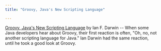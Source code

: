 ```yaml
---
title: "Groovy, Java's New Scripting Language"

---
```

[Groovy, Java's New Scripting Language](http://www.onjava.com/pub/a/onjava/2004/09/29/groovy.html) by Ian F. Darwin -- When some Java developers hear about Groovy, their first reaction is often, "Oh, no, not another scripting language for Java." Ian Darwin had the same reaction, until he took a good look at Groovy.
